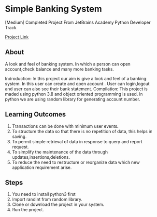 # Simple Banking System

[Medium] Completed Project From JetBrains Academy Python Developer Track

[Project Link](https://hyperskill.org/projects/109)

## About
A look and feel of banking system. In which a person can open account,check balance and many more banking tasks.

Indroduction: In this project our aim is give a look and feel of a banking system. In this user can create and open account . User can login,logout and user can also see their bank statement. 
Compilation: This project is maded using python 3.8 and object oriented programming is used. In python we are using random library for generating account number.


## Learning Outcomes
1. Transactions can be done with minimum user events.
2. To structure the data so that there is no repetition of data, this helps in saving.
3. To permit simple retrieval of data in response to query and report request.
4. To simplify the maintenance of the data through updates,insertions,deletions.
5. To reduce the need to restructure or reorganize data which new application requirement arise.
## Steps
1. You need to install python3 first
2. Import randint from random library.
3. Clone or download the project in your system.
4. Run the project.

